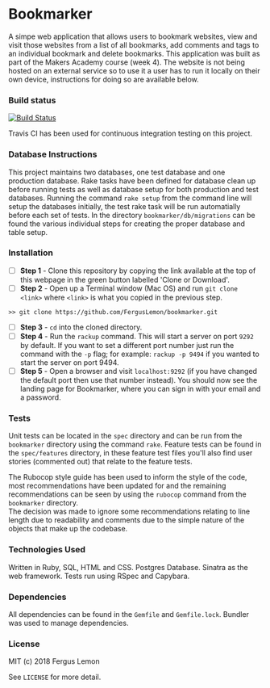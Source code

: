 # Bookmarker
A simpe web application that allows users to bookmark websites, view and visit those websites from a list of all bookmarks, add comments and tags to an individual bookmark and delete bookmarks.  This application was built as part of the Makers Academy course (week 4). The website is not being hosted on an external service so to use it a user has to run it locally on their own device, instructions for doing so are available below.  

### Build status
[![Build Status](https://travis-ci.org/FergusLemon/bookmarker.svg?branch=master)](https://travis-ci.org/FergusLemon/bookmarker)

Travis CI has been used for continuous integration testing on this project.

### Database Instructions
This project maintains two databases, one test database and one production database.  Rake tasks have been defined for database clean up before running tests as well as database setup for both production and test databases. Running the command `rake setup` from the command line will setup the databases initially, the test rake task will be run automatially before each set of tests.  In the directory `bookmarker/db/migrations` can be found the various individual steps for creating the proper database and table setup.

### Installation

- [ ] **Step 1** - Clone this repository by copying the link available at the top of this webpage in the green button labelled 'Clone or Download'. 
- [ ] **Step 2** - Open up a Terminal window (Mac OS) and run `git clone <link>` where `<link>` is what you copied in the previous step.
```
>> git clone https://github.com/FergusLemon/bookmarker.git
```
- [ ] **Step 3** - `cd` into the cloned directory.
- [ ] **Step 4** - Run the `rackup` command.  This will start a server on port `9292` by default.  If you want to set a different port number just run the command with the `-p` flag; for example: `rackup -p 9494` if you wanted to start the server on port 9494.
- [ ] **Step 5** - Open a browser and visit `localhost:9292` (if you have changed the default port then use that number instead).  You should now see the landing page for Bookmarker, where you can sign in with your email and a password.

### Tests
Unit tests can be located in the `spec` directory and can be run from the `bookmarker` directory using the command `rake`.  Feature tests can be found in the `spec/features` directory, in these feature test files you'll also find user stories (commented out) that relate to the feature tests.

The Rubocop style guide has been used to inform the style of the code, most recommendations have been updated for and the remaining recommendations can be seen by using the `rubocop` command from the `bookmarker` directory.  
The decision was made to ignore some recommendations relating to line length due to readability and comments due to the simple nature of the objects that make up the codebase.

### Technologies Used
Written in Ruby, SQL, HTML and CSS.
Postgres Database.
Sinatra as the web framework.
Tests run using RSpec and Capybara.

### Dependencies
All dependencies can be found in the `Gemfile` and `Gemfile.lock`.  Bundler was used to manage dependencies.

### License
MIT (c) 2018 Fergus Lemon

See `LICENSE` for more detail.
